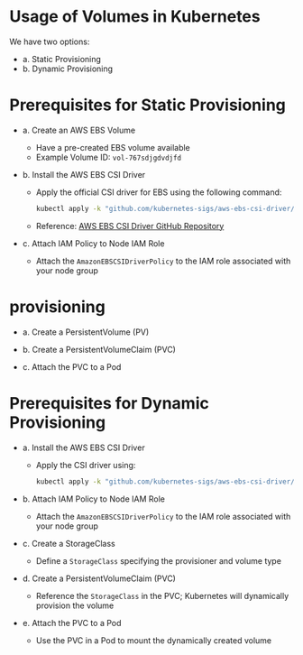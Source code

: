 # Usage of Volumes in Kubernetes

We have two options:

* a. Static Provisioning  
* b. Dynamic Provisioning

# Prerequisites for Static Provisioning

* a. Create an AWS EBS Volume  
  - Have a pre-created EBS volume available  
  - Example Volume ID: `vol-767sdjgdvdjfd`

* b. Install the AWS EBS CSI Driver  
  - Apply the official CSI driver for EBS using the following command:  
    ```bash
    kubectl apply -k "github.com/kubernetes-sigs/aws-ebs-csi-driver/deploy/kubernetes/overlays/stable/?ref=release-1.43"
    ```
  - Reference: [AWS EBS CSI Driver GitHub Repository](https://github.com/kubernetes-sigs/aws-ebs-csi-driver.git)

* c. Attach IAM Policy to Node IAM Role  
  - Attach the `AmazonEBSCSIDriverPolicy` to the IAM role associated with your node group

# provisioning

* a. Create a PersistentVolume (PV)

* b. Create a PersistentVolumeClaim (PVC)

* c. Attach the PVC to a Pod

# Prerequisites for Dynamic Provisioning

* a. Install the AWS EBS CSI Driver  
  - Apply the CSI driver using:  
    ```bash
    kubectl apply -k "github.com/kubernetes-sigs/aws-ebs-csi-driver/deploy/kubernetes/overlays/stable/?ref=release-1.43"
    ```

* b. Attach IAM Policy to Node IAM Role  
  - Attach the `AmazonEBSCSIDriverPolicy` to the IAM role associated with your node group

* c. Create a StorageClass  
  - Define a `StorageClass` specifying the provisioner and volume type

* d. Create a PersistentVolumeClaim (PVC)  
  - Reference the `StorageClass` in the PVC; Kubernetes will dynamically provision the volume

* e. Attach the PVC to a Pod  
  - Use the PVC in a Pod to mount the dynamically created volume